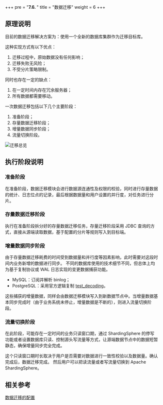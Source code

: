 +++
pre = "<b>7.6. </b>"
title = "数据迁移"
weight = 6
+++

## 原理说明

目前的数据迁移解决方案为：使用一个全新的数据库集群作为迁移目标库。

这种实现方式有以下优点：

1. 迁移过程中，原始数据没有任何影响；
2. 迁移失败无风险；
3. 不受分片策略限制。

同时也存在一定的缺点：

1. 在一定时间内存在冗余服务器；
2. 所有数据都需要移动。

一次数据迁移包括以下几个主要阶段：

1. 准备阶段；
2. 存量数据迁移阶段；
3. 增量数据同步阶段；
4. 流量切换阶段。

![迁移总览](https://shardingsphere.apache.org/document/current/img/migration/principle.png)


## 执行阶段说明

### 准备阶段

在准备阶段，数据迁移模块会进行数据源连通性及权限的校验，同时进行存量数据的统计、日志位点的记录，最后根据数据量和用户设置的并行度，对任务进行分片。

### 存量数据迁移阶段

执行在准备阶段拆分好的存量数据迁移任务，存量迁移阶段采用 JDBC 查询的方式，直接从源端读取数据，基于配置的分片等规则写入到目标端。

### 增量数据同步阶段

由于存量数据迁移耗费的时间受到数据量和并行度等因素影响，此时需要对这段时间内业务新增的数据进行同步。
不同的数据库使用的技术细节不同，但总体上均为基于复制协议或 WAL 日志实现的变更数据捕获功能。

- MySQL：订阅并解析 binlog；
- PostgreSQL：采用官方逻辑复制 [test_decoding](https://www.postgresql.org/docs/9.4/test-decoding.html)。

这些捕获的增量数据，同样会由数据迁移模块写入到新数据节点中。当增量数据基本同步完成时（由于业务系统未停止，增量数据是不断的），则进入流量切换阶段。

### 流量切换阶段

在此阶段，可能存在一定时间的业务只读窗口期，通过 ShardingSphere 的停写功能或者设置数据库只读、控制源头写流量等方式，让源端数据节点中的数据短暂静态，确保增量同步完全完成。

这个只读窗口期时长取决于用户是否需要对数据进行一致性校验以及数据量。确认完成后，数据迁移完成。
然后用户可以把读流量或者写流量切换到 Apache ShardingSphere。

## 相关参考

[数据迁移的配置](/cn/user-manual/shardingsphere-proxy/migration/)
